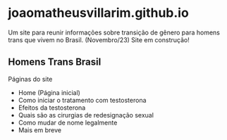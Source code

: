# joaomatheusvillarim.github.io
Um site para reunir informações sobre transição de gênero para homens trans que vivem no Brasil.
(Novembro/23) Site em construção!
## Homens Trans Brasil
Páginas do site
* Home (Página inicial)
* Como iniciar o tratamento com testosterona
* Efeitos da testosterona
* Quais são as cirurgias de redesignação sexual
* Como mudar de nome legalmente
* Mais em breve